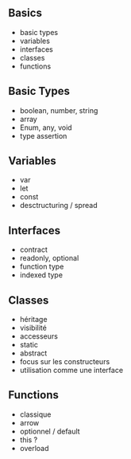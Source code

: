 ## Basics <!-- .element: style="color: #48453a" -->
<!-- .slide: style="border: solid; background-color: rgba(211, 211, 211, 0.6); color:black;" data-background-image="data/3-newbie/baby.gif"-->
* basic types
* variables
* interfaces
* classes
* functions


## Basic Types
* boolean, number, string
* array 
* Enum, any, void
* type assertion


## Variables
* var
* let
* const
* desctructuring / spread


## Interfaces
* contract
* readonly, optional
* function type
* indexed type


## Classes
* héritage
* visibilité
* accesseurs
* static
* abstract
* focus sur les constructeurs
* utilisation comme une interface


## Functions
* classique
* arrow
* optionnel / default
* this ?
* overload